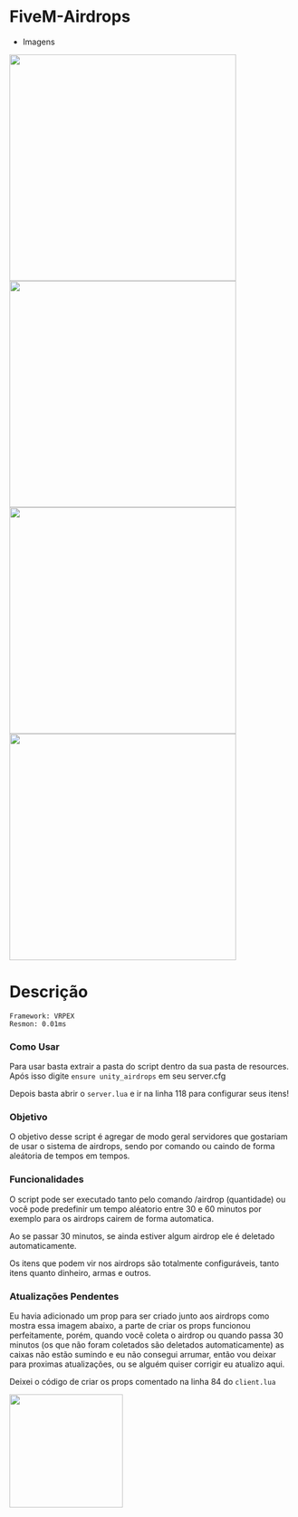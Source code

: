 # FiveM-Airdrops

-  Imagens

<div align="left">
<img src="https://media.discordapp.net/attachments/795622143433637889/1008866310756769842/unknown.png?width=580&height=478" width="400px" />
<img src="https://media.discordapp.net/attachments/795622143433637889/1008867550895013888/unknown.png?width=580&height=478" width="400px" />
<img src="https://media.discordapp.net/attachments/795622143433637889/1008873665250742333/unknown.png?width=565&height=478" width="400px" />
<img src="https://media.discordapp.net/attachments/795622143433637889/1008873747580735558/unknown.png?width=565&height=478" width="400px" />
</div>

# Descrição

```
Framework: VRPEX
Resmon: 0.01ms
```

<h3> Como Usar </h3>

Para usar basta extrair a pasta do script dentro da sua pasta de resources.
Após isso digite `ensure unity_airdrops` em seu server.cfg

Depois basta abrir o `server.lua` e ir na linha 118 para configurar seus itens!

<h3> Objetivo </h3>

O objetivo desse script é agregar de modo geral servidores que gostariam de usar o sistema de airdrops, sendo por comando
ou caindo de forma aleátoria de tempos em tempos.

<h3> Funcionalidades </h3>

O script pode ser executado tanto pelo comando /airdrop (quantidade) ou você pode predefinir um tempo aléatorio entre 30 e 60 minutos por exemplo
para os airdrops cairem de forma automatica. 

Ao se passar 30 minutos, se ainda estiver algum airdrop ele é deletado automaticamente.

Os itens que podem vir nos airdrops são totalmente configuráveis, tanto itens quanto dinheiro, armas e outros.

<h3> Atualizações Pendentes </h3>

Eu havia adicionado um prop para ser criado junto aos airdrops como mostra essa imagem abaixo, a parte de criar os props funcionou perfeitamente, porém, quando
você coleta o airdrop ou quando passa 30 minutos (os que não foram coletados são deletados automaticamente) as caixas não estão sumindo e eu não consegui arrumar,
então vou deixar para proximas atualizações, ou se alguém quiser corrigir eu atualizo aqui.

Deixei o código de criar os props comentado na linha 84 do `client.lua`

<div align="left">
<img src="https://media.discordapp.net/attachments/795622143433637889/1008867959101464698/unknown.png" width="200px" />
</div>

